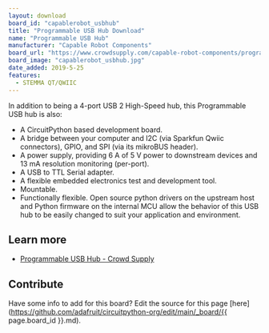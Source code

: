 ```yaml
---
layout: download
board_id: "capablerobot_usbhub"
title: "Programmable USB Hub Download"
name: "Programmable USB Hub"
manufacturer: "Capable Robot Components"
board_url: "https://www.crowdsupply.com/capable-robot-components/programmable-usb-hub"
board_image: "capablerobot_usbhub.jpg"
date_added: 2019-5-25
features:
  - STEMMA QT/QWIIC
---
```


In addition to being a 4-port USB 2 High-Speed hub, this Programmable USB hub is also:

*   A CircuitPython based development board.
*   A bridge between your computer and I2C (via Sparkfun Qwiic connectors), GPIO, and SPI (via its mikroBUS header).
*   A power supply, providing 6 A of 5 V power to downstream devices and 13 mA resolution monitoring (per-port).
*   A USB to TTL Serial adapter.
*   A flexible embedded electronics test and development tool.
*   Mountable.
*   Functionally flexible. Open source python drivers on the upstream host and Python firmware on the internal MCU allow the behavior of this USB hub to be easily changed to suit your application and environment.

## Learn more
* [Programmable USB Hub - Crowd Supply](https://www.crowdsupply.com/capable-robot-components/programmable-usb-hub)

## Contribute

Have some info to add for this board? Edit the source for this page [here](https://github.com/adafruit/circuitpython-org/edit/main/_board/{{ page.board_id }}.md).
